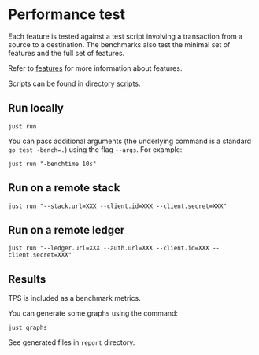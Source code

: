 # Performance test

Each feature is tested against a test script involving a transaction from a source to a destination.
The benchmarks also test the minimal set of features and the full set of features.

Refer to [features](../../CONTRIBUTING.md/#features) for more information about features.

Scripts can be found in directory [scripts](./scripts).

## Run locally

```shell
just run
```

You can pass additional arguments (the underlying command is a standard `go test -bench=.`) using the flag `--args`.
For example:
```shell
just run "-benchtime 10s"
```

## Run on a remote stack

```shell
just run "--stack.url=XXX --client.id=XXX --client.secret=XXX"
```

## Run on a remote ledger

```shell
just run "--ledger.url=XXX --auth.url=XXX --client.id=XXX --client.secret=XXX"
```

## Results

TPS is included as a benchmark metrics.

You can generate some graphs using the command: 
```
just graphs
```

See generated files in `report` directory.